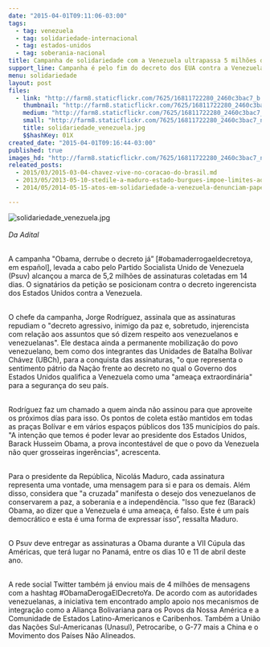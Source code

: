 ```yaml
---
date: "2015-04-01T09:11:06-03:00"
tags:
  - tag: venezuela
  - tag: solidariedade-internacional
  - tag: estados-unidos
  - tag: soberania-nacional
title: Campanha de solidariedade com a Venezuela ultrapassa 5 milhões de assinaturas
support_line: Campanha é pelo fim do decreto dos EUA contra a Venezuela. O número de assinaturas aconteceu em apenas 14 dias.
menu: solidariedade
layout: post
files:
  - link: "http://farm8.staticflickr.com/7625/16811722280_2460c3bac7_b.jpg"
    thumbnail: "http://farm8.staticflickr.com/7625/16811722280_2460c3bac7_t.jpg"
    medium: "http://farm8.staticflickr.com/7625/16811722280_2460c3bac7_z.jpg"
    small: "http://farm8.staticflickr.com/7625/16811722280_2460c3bac7_n.jpg"
    title: solidariedade_venezuela.jpg
    $$hashKey: 01X
created_date: "2015-04-01T09:16:44-03:00"
published: true
images_hd: "http://farm8.staticflickr.com/7625/16811722280_2460c3bac7_n.jpg"
releated_posts:
  - 2015/03/2015-03-04-chavez-vive-no-coracao-do-brasil.md
  - 2013/05/2013-05-10-stedile-a-maduro-estado-burgues-impoe-limites-aos-governos-de-esquerda.md
  - 2014/05/2014-05-15-atos-em-solidariedade-a-venezuela-denunciam-papel-da-imprensa.md

---
```

<p><img alt="solidariedade_venezuela.jpg" src="http://farm8.staticflickr.com/7625/16811722280_2460c3bac7_b.jpg" /><br />
<br />
<em>Da Adital</em></p>

<p><br />
A campanha &quot;Obama, derrube o decreto j&aacute;&rdquo; [#obamaderrogaeldecretoya, em espa&ntilde;ol], levada a cabo pelo Partido Socialista Unido de Venezuela (Psuv) alcan&ccedil;ou a marca de 5,2 milh&otilde;es de assinaturas coletadas em 14 dias. O signat&aacute;rios da peti&ccedil;&atilde;o se posicionam contra o decreto ingerencista dos Estados Unidos contra a Venezuela.</p>

<p><br />
O chefe da campanha, Jorge Rodr&iacute;guez, assinala que as assinaturas repudiam o &quot;decreto agressivo, inimigo da paz e, sobretudo, injerencista com rela&ccedil;&atilde;o aos assuntos que s&oacute; dizem respeito aos venezuelanos e venezuelanas&quot;. Ele destaca ainda a permanente mobiliza&ccedil;&atilde;o do povo venezuelano, bem como dos integrantes das Unidades de Batalha Bol&iacute;var Ch&aacute;vez (UBCh), para a conquista das assinaturas, &quot;o que representa o sentimento p&aacute;trio da Na&ccedil;&atilde;o frente ao decreto no qual o Governo dos Estados Unidos qualifica a Venezuela como uma &quot;amea&ccedil;a extraordin&aacute;ria&quot; para a seguran&ccedil;a do seu pa&iacute;s.</p>

<p><br />
Rodr&iacute;guez faz um chamado a quem ainda n&atilde;o assinou para que aproveite os pr&oacute;ximos d&iacute;as para isso. Os pontos de coleta est&atilde;o mantidos em todas as pra&ccedil;as Bol&iacute;var e em v&aacute;rios espa&ccedil;os p&uacute;blicos dos 135 munic&iacute;pios do pa&iacute;s. &quot;A inten&ccedil;&atilde;o que temos &eacute; poder levar ao presidente dos Estados Unidos, Barack Husseim Obama, a prova incontest&aacute;vel de que o povo da Venezuela n&atilde;o quer grosseiras inger&ecirc;ncias&quot;, acrescenta.</p>

<p><br />
Para o presidente da Rep&uacute;blica, Nicol&aacute;s Maduro, cada assinatura representa uma vontade, uma mensagem para si e para os demais. Al&eacute;m disso, considera que &quot;a cruzada&rdquo; manifesta o desejo dos venezuelanos de conservarem a paz, a soberania e a independ&ecirc;ncia. &quot;Isso que fez (Barack) Obama, ao dizer que a Venezuela &eacute; uma amea&ccedil;a, &eacute; falso. Este &eacute; um pa&iacute;s democr&aacute;tico e esta &eacute; uma forma de expressar isso&rdquo;, ressalta Maduro.</p>

<p><br />
O Psuv deve entregar as assinaturas a Obama durante a VII C&uacute;pula das Am&eacute;ricas, que ter&aacute; lugar no Panam&aacute;, entre os dias 10 e 11 de abril deste ano.</p>

<p><br />
A rede social Twitter tamb&eacute;m j&aacute; enviou mais de 4 milh&otilde;es de mensagens com a hashtag #ObamaDerogaElDecretoYa. De acordo com as autoridades venezuelanas, a iniciativa tem encontrado amplo apoio nos mecanismos de integra&ccedil;&atilde;o como a Alian&ccedil;a Bolivariana para os Povos da Nossa Am&eacute;rica e a Comunidade de Estados Latino-Americanos e Caribenhos. Tamb&eacute;m a Uni&atilde;o das Na&ccedil;&otilde;es Sul-Americanas (Unasul), Petrocaribe, o G-77 mais a China e o Movimento dos Pa&iacute;ses N&atilde;o Alineados.</p>
